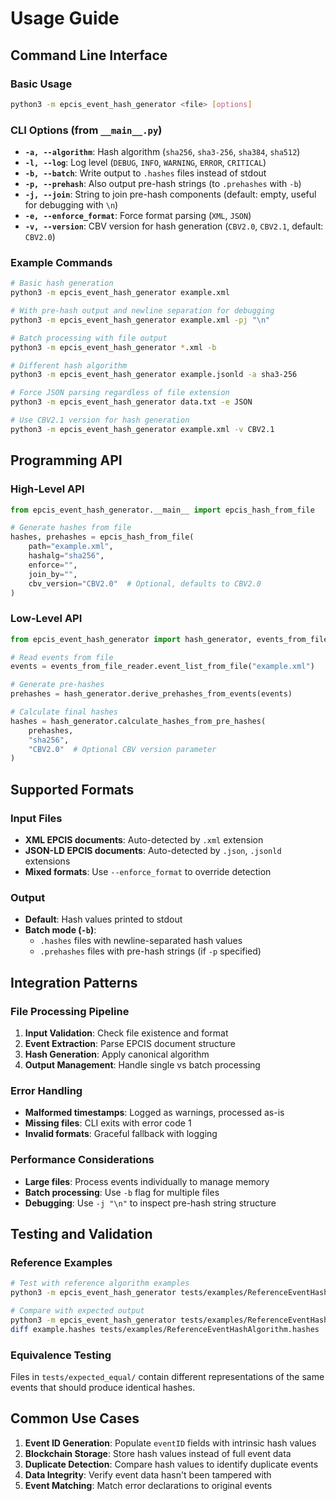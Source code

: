 # Usage Guide

## Command Line Interface

### Basic Usage

```bash
python3 -m epcis_event_hash_generator <file> [options]
```

### CLI Options (from `__main__.py`)

- **`-a, --algorithm`**: Hash algorithm (`sha256`, `sha3-256`, `sha384`, `sha512`)
- **`-l, --log`**: Log level (`DEBUG`, `INFO`, `WARNING`, `ERROR`, `CRITICAL`)
- **`-b, --batch`**: Write output to `.hashes` files instead of stdout
- **`-p, --prehash`**: Also output pre-hash strings (to `.prehashes` with `-b`)
- **`-j, --join`**: String to join pre-hash components (default: empty, useful for debugging with `\n`)
- **`-e, --enforce_format`**: Force format parsing (`XML`, `JSON`)
- **`-v, --version`**: CBV version for hash generation (`CBV2.0`, `CBV2.1`, default: `CBV2.0`)

### Example Commands

```bash
# Basic hash generation
python3 -m epcis_event_hash_generator example.xml

# With pre-hash output and newline separation for debugging
python3 -m epcis_event_hash_generator example.xml -pj "\n"

# Batch processing with file output
python3 -m epcis_event_hash_generator *.xml -b

# Different hash algorithm
python3 -m epcis_event_hash_generator example.jsonld -a sha3-256

# Force JSON parsing regardless of file extension
python3 -m epcis_event_hash_generator data.txt -e JSON

# Use CBV2.1 version for hash generation
python3 -m epcis_event_hash_generator example.xml -v CBV2.1
```

## Programming API

### High-Level API

```python
from epcis_event_hash_generator.__main__ import epcis_hash_from_file

# Generate hashes from file
hashes, prehashes = epcis_hash_from_file(
    path="example.xml",
    hashalg="sha256",
    enforce="",
    join_by="",
    cbv_version="CBV2.0"  # Optional, defaults to CBV2.0
)
```

### Low-Level API

```python
from epcis_event_hash_generator import hash_generator, events_from_file_reader

# Read events from file
events = events_from_file_reader.event_list_from_file("example.xml")

# Generate pre-hashes
prehashes = hash_generator.derive_prehashes_from_events(events)

# Calculate final hashes
hashes = hash_generator.calculate_hashes_from_pre_hashes(
    prehashes, 
    "sha256", 
    "CBV2.0"  # Optional CBV version parameter
)
```

## Supported Formats

### Input Files

- **XML EPCIS documents**: Auto-detected by `.xml` extension
- **JSON-LD EPCIS documents**: Auto-detected by `.json`, `.jsonld` extensions
- **Mixed formats**: Use `--enforce_format` to override detection

### Output

- **Default**: Hash values printed to stdout
- **Batch mode (`-b`)**:
  - `.hashes` files with newline-separated hash values
  - `.prehashes` files with pre-hash strings (if `-p` specified)

## Integration Patterns

### File Processing Pipeline

1. **Input Validation**: Check file existence and format
2. **Event Extraction**: Parse EPCIS document structure
3. **Hash Generation**: Apply canonical algorithm
4. **Output Management**: Handle single vs batch processing

### Error Handling

- **Malformed timestamps**: Logged as warnings, processed as-is
- **Missing files**: CLI exits with error code 1
- **Invalid formats**: Graceful fallback with logging

### Performance Considerations

- **Large files**: Process events individually to manage memory
- **Batch processing**: Use `-b` flag for multiple files
- **Debugging**: Use `-j "\n"` to inspect pre-hash string structure

## Testing and Validation

### Reference Examples

```bash
# Test with reference algorithm examples
python3 -m epcis_event_hash_generator tests/examples/ReferenceEventHashAlgorithm.xml

# Compare with expected output
python3 -m epcis_event_hash_generator tests/examples/ReferenceEventHashAlgorithm.xml -b
diff example.hashes tests/examples/ReferenceEventHashAlgorithm.hashes
```

### Equivalence Testing

Files in `tests/expected_equal/` contain different representations of the same events that should produce identical hashes.

## Common Use Cases

1. **Event ID Generation**: Populate `eventID` fields with intrinsic hash values
2. **Blockchain Storage**: Store hash values instead of full event data
3. **Duplicate Detection**: Compare hash values to identify duplicate events
4. **Data Integrity**: Verify event data hasn't been tampered with
5. **Event Matching**: Match error declarations to original events
